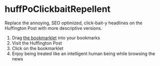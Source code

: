 huffPoClickbaitRepellent
========================

Replace the annoying, SEO optimized, click-bait-y headlines on the Huffington Post with more descriptive versions.

1. Drag [the bookmarklet](http://chainsawsalad.github.io/huffPoClickbaitRepellent/bookmarklet.html) into your bookmarks
2. Visit the Huffington Post
3. Click on the bookmarklet
4. Enjoy being treated like an intelligent human being while browsing the news